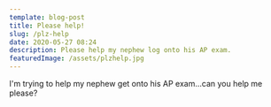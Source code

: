 ```yaml
---
template: blog-post
title: Please help!
slug: /plz-help
date: 2020-05-27 08:24
description: Please help my nephew log onto his AP exam.
featuredImage: /assets/plzhelp.jpg
---
```


I'm trying to help my nephew get onto his AP exam...can you help me please?
